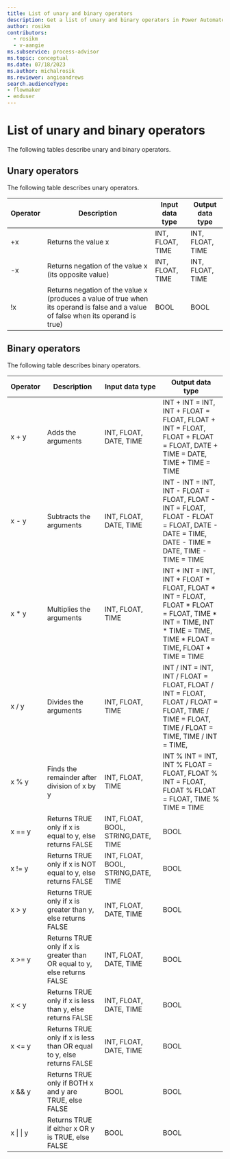 ```yaml
---
title: List of unary and binary operators
description: Get a list of unary and binary operators in Power Automate Process Mining.
author: rosikm
contributors:
  - rosikm
  - v-aangie
ms.subservice: process-advisor
ms.topic: conceptual
ms.date: 07/18/2023
ms.author: michalrosik
ms.reviewer: angieandrews
search.audienceType:
- flowmaker
- enduser
---
```


# List of unary and binary operators

The following tables describe unary and binary operators.

## Unary operators

The following table describes unary operators.

| Operator | Description | Input data type | Output data type |
| - | - | - | - |
| +x | Returns the value x | INT, FLOAT, TIME | INT, FLOAT, TIME |
| -x |Returns negation of the value x (its opposite value) | INT, FLOAT, TIME | INT, FLOAT, TIME |
| !x | Returns negation of the value x (produces a value of true when its operand is false and a value of false when its operand is true) | BOOL | BOOL |

## Binary operators

The following table describes binary operators.

| Operator | Description | Input data type | Output data type |
| --- | --- | --- | --- |
| x + y | Adds the arguments | INT, FLOAT, DATE, TIME | INT + INT = INT, INT + FLOAT = FLOAT, FLOAT + INT = FLOAT, FLOAT + FLOAT = FLOAT, DATE + TIME = DATE, TIME + TIME = TIME |
| x - y | Subtracts the arguments | INT, FLOAT, DATE, TIME | INT - INT = INT, INT - FLOAT = FLOAT, FLOAT - INT = FLOAT, FLOAT - FLOAT = FLOAT, DATE - DATE = TIME, DATE - TIME = DATE, TIME - TIME = TIME |
| x * y | Multiplies the arguments | INT, FLOAT, TIME | INT * INT = INT, INT * FLOAT = FLOAT, FLOAT * INT = FLOAT, FLOAT * FLOAT = FLOAT, TIME * INT = TIME, INT * TIME = TIME, TIME * FLOAT = TIME, FLOAT * TIME = TIME |
| x / y | Divides the arguments | INT, FLOAT, TIME | INT / INT = INT, INT / FLOAT = FLOAT, FLOAT / INT = FLOAT, FLOAT / FLOAT = FLOAT, TIME / TIME = FLOAT, TIME / FLOAT = TIME, TIME / INT = TIME, |
| x % y | Finds the remainder after division of x by y | INT, FLOAT, TIME | INT % INT = INT, INT % FLOAT = FLOAT, FLOAT % INT = FLOAT, FLOAT % FLOAT = FLOAT, TIME % TIME = TIME |
| x == y | Returns TRUE only if x is equal to y, else returns FALSE | INT, FLOAT, BOOL, STRING,DATE, TIME | BOOL |
| x != y | Returns TRUE only if x is NOT equal to y, else returns FALSE | INT, FLOAT, BOOL, STRING,DATE, TIME | BOOL |
| x > y | Returns TRUE only if x is greater than y, else returns FALSE | INT, FLOAT, DATE, TIME | BOOL |
| x >= y | Returns TRUE only if x is greater than OR equal to y, else returns FALSE | INT, FLOAT, DATE, TIME | BOOL |
| x < y | Returns TRUE only if x is less than y, else returns FALSE | INT, FLOAT, DATE, TIME | BOOL |
| x <= y | Returns TRUE only if x is less than OR equal to y, else returns FALSE | INT, FLOAT, DATE, TIME | BOOL |
| x && y |Returns TRUE only if BOTH x and y are TRUE, else FALSE | BOOL | BOOL |
| x \| \| y  | Returns TRUE if either x OR y is TRUE, else FALSE | BOOL | BOOL |

